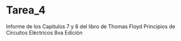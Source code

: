 # Tarea_4
Informe de los Capítulos 7 y 8 del libro de Thomas Floyd Principios de Circuitos Eléctricos 8va Edición
